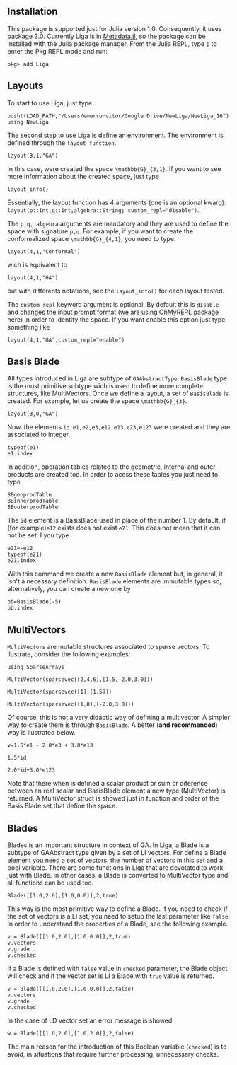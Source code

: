 ## Installation

This package is supported just for Julia version 1.0. Consequently, 
it uses package 3.0. Currently Liga is in [Metadata.jl](https://github.com/JuliaLang/METADATA.jl), so the package can be installed with the Julia package manager.
From the Julia REPL, type `]` to enter the Pkg REPL mode and run:

```
pkg> add Liga
```

## Layouts

To start to use Liga, just type:

```@repl 1
push!(LOAD_PATH,"/Users/emersonvitor/Google Drive/NewLiga/NewLiga_16")
using NewLiga
```

The second step to use Liga is define an environment. The environment is defined through the ```layout function```.


```@repl 1
layout(3,1,"GA")
```

In this case, were created the space ``\mathbb{G}_{3,1}``. If you want to see more information about the created space, just type

```@repl 1
layout_info()
```

Essentially, the layout function has 4 arguments (one is an optional kwarg):
```layout(p::Int,q::Int,algebra::String; custom_repl="disable")```. 

The `p,q, algebra` arguments are mandatory and they are used to define the space with signature `p,q`. For example, if you want to create the conformalized space ``\mathbb{G}_{4,1}``, you need to type:

```@repl 1
layout(4,1,"Conformal")
```

wich is equivalent to 

```@repl 1
layout(4,1,"GA")
```

but with differents notations, see the `layout_info()` for each layout tested. 

The `custom_repl` keyword argument is optional. By default this is `disable` and changes the input prompt format (we are using [OhMyREPL package](https://github.com/KristofferC/OhMyREPL.jl) here) in order to identify the space. If you want enable this option just type  something like
```@repl 1
layout(4,1,"GA",custom_repl="enable")
```
## Basis Blade
All types introduced in Liga are subtype of  `GAAbstractType`. `BasisBlade` type is the most primitive subtype wich is used to define more complete structures, like MultiVectors. Once we define a layout, a set of `BasisBlade` is created. For example, let us create the space ``\mathbb{G}_{3}``.
 ```@repl 1
layout(3,0,"GA")
```
Now, the elements `id,e1,e2,e3,e12,e13,e23,e123` were created and they are associated to integer. 

```@repl 1
typeof(e1)
e1.index
```
In addition, operation tables related to the geometric, internal and outer products are created too. In order to acess these tables you just need to type
```@repl 1
BBgeoprodTable
BBinnerprodTable
BBouterprodTable
```
The `id` element is a BasisBlade used in place of the number 1. By default, if (for example)`e12` exists does not exist `e21`. This does not mean that it can not be set. I you type
```@repl 1
e21=-e12
typeof(e21)
e21.index
```
With this command we create a new `BasisBlade` element but, in general, it isn't a necessary definition. `BasisBlade` elements are immutable types so, alternatively, you can create a new one by 

```@repl 1
bb=BasisBlade(-5)
bb.index
```

## MultiVectors

`MultiVectors` are mutable structures associated to sparse vectors. To ilustrate, consider the following examples:

```@repl 1
using SparseArrays

MultiVector(sparsevec([2,4,6],[1.5,-2.0,3.0]))

MultiVector(sparsevec([1],[1.5]))

MultiVector(sparsevec([1,8],[-2.0,3.0]))
```
Of course, this is not a very didactic way of defining a multivector.  A simpler way to create them is through `BasisBlade`. A better (**and recommended**) way is ilustrated below. 

```@repl 1
v=1.5*e1 - 2.0*e3 + 3.0*e13

1.5*id

2.0*id+3.0*e123

```

Note that there when is defined a scalar product or sum or diference between an real scalar and BasisBlade element a new type (MultiVector) is returned. A MultiVector struct is showed just in function and order of the Basis Blade set that define the space.  

## Blades

Blades is an important structure in context of GA. In Liga, a Blade is a subtype of GAAbstract type given by a set of LI vectors. For define a Blade element you need a set of vectors, the number of vectors in this set and a bool variable. There are some functions in Liga that are devotated to work just with Blade. In other cases, a Blade is converted to MultiVector type and all functions can be used too.  

```@repl 1
Blade([[1.0,2.0],[1.0,0.0]],2,true)
```

This way is the most primitive way to define a Blade. If you need to check if the set of vectors is a LI set, you need to setup the last parameter like `false`. In order to understand the properties of a Blade, see the following example.

```@repl 1
v = Blade([[1.0,2.0],[1.0,0.0]],2,true)
v.vectors
v.grade
v.checked
```
If a Blade is defined with `false` value in `checked` parameter, the Blade object will check and if the vector set is LI a Blade with `true` value is returned.   

```@repl 1
v = Blade([[1.0,2.0],[1.0,0.0]],2,false)
v.vectors
v.grade
v.checked
```

In the case of LD vector set an error message is showed.

```@repl 1
w = Blade([[1.0,2.0],[1.0,2.0]],2,false)
```

The main reason for the introduction of this Boolean variable (`checked`) is to avoid, in situations that require further processing, unnecessary checks.